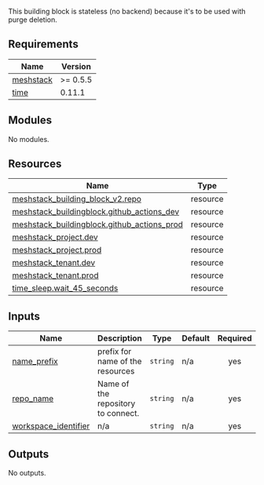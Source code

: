 This building block is stateless (no backend) because it's to be used with purge deletion.

<!-- BEGIN_TF_DOCS -->
## Requirements

| Name | Version |
|------|---------|
| <a name="requirement_meshstack"></a> [meshstack](#requirement\_meshstack) | >= 0.5.5 |
| <a name="requirement_time"></a> [time](#requirement\_time) | 0.11.1 |

## Modules

No modules.

## Resources

| Name | Type |
|------|------|
| [meshstack_building_block_v2.repo](https://registry.terraform.io/providers/meshcloud/meshstack/latest/docs/resources/building_block_v2) | resource |
| [meshstack_buildingblock.github_actions_dev](https://registry.terraform.io/providers/meshcloud/meshstack/latest/docs/resources/buildingblock) | resource |
| [meshstack_buildingblock.github_actions_prod](https://registry.terraform.io/providers/meshcloud/meshstack/latest/docs/resources/buildingblock) | resource |
| [meshstack_project.dev](https://registry.terraform.io/providers/meshcloud/meshstack/latest/docs/resources/project) | resource |
| [meshstack_project.prod](https://registry.terraform.io/providers/meshcloud/meshstack/latest/docs/resources/project) | resource |
| [meshstack_tenant.dev](https://registry.terraform.io/providers/meshcloud/meshstack/latest/docs/resources/tenant) | resource |
| [meshstack_tenant.prod](https://registry.terraform.io/providers/meshcloud/meshstack/latest/docs/resources/tenant) | resource |
| [time_sleep.wait_45_seconds](https://registry.terraform.io/providers/hashicorp/time/0.11.1/docs/resources/sleep) | resource |

## Inputs

| Name | Description | Type | Default | Required |
|------|-------------|------|---------|:--------:|
| <a name="input_name_prefix"></a> [name\_prefix](#input\_name\_prefix) | prefix for name of the resources | `string` | n/a | yes |
| <a name="input_repo_name"></a> [repo\_name](#input\_repo\_name) | Name of the repository to connect. | `string` | n/a | yes |
| <a name="input_workspace_identifier"></a> [workspace\_identifier](#input\_workspace\_identifier) | n/a | `string` | n/a | yes |

## Outputs

No outputs.
<!-- END_TF_DOCS -->